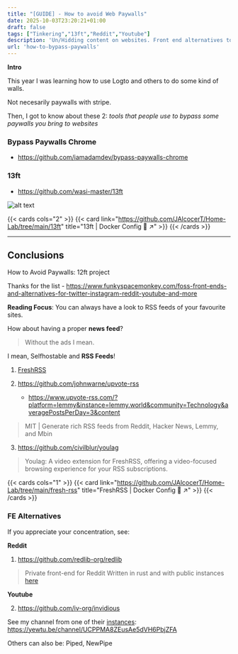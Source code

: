 ```yaml
---
title: "[GUIDE] - How to avoid Web Paywalls"
date: 2025-10-03T23:20:21+01:00
draft: false
tags: ["Tinkering","13ft","Reddit","Youtube"]
description: 'Un/Hidding content on websites. Front end alternatives to popular sites.'
url: 'how-to-bypass-paywalls'
---
```



**Intro**

This year I was learning how to use Logto and others to do some kind of walls.

Not necesarily paywalls with stripe.

Then, I got to know about these 2: *tools that people use to bypass some paywalls you bring to websites*

### Bypass Paywalls Chrome

* https://github.com/iamadamdev/bypass-paywalls-chrome

### 13ft

* https://github.com/wasi-master/13ft

![alt text](/blog_img/web/13ft.png)

{{< cards cols="2" >}}
  {{< card link="https://github.com/JAlcocerT/Home-Lab/tree/main/13ft" title="13ft | Docker Config 🐋 ↗" >}}
{{< /cards >}}


---

## Conclusions

How to Avoid Paywalls: 12ft project

Thanks for the list - https://www.funkyspacemonkey.com/foss-front-ends-and-alternatives-for-twitter-instagram-reddit-youtube-and-more


**Reading Focus**: You can always have a look to RSS feeds of your favourite sites.

How about having a proper **news feed**?

> Without the ads I mean.

I mean, Selfhostable and **RSS Feeds**!

1. [FreshRSS](https://fossengineer.com/freshrss-docker-setup/)

2. https://github.com/johnwarne/upvote-rss
    * https://www.upvote-rss.com/?platform=lemmy&instance=lemmy.world&community=Technology&averagePostsPerDay=3&content

> MIT | Generate rich RSS feeds from Reddit, Hacker News, Lemmy, and Mbin

3. https://github.com/civilblur/youlag

>  Youlag: A video extension for FreshRSS, offering a video-focused browsing experience for your RSS subscriptions. 

{{< cards cols="1" >}}
  {{< card link="https://github.com/JAlcocerT/Home-Lab/tree/main/fresh-rss" title="FreshRSS | Docker Config 🐋 ↗" >}}
{{< /cards >}}

### FE Alternatives

If you appreciate your concentration, see:

**Reddit**

1. https://github.com/redlib-org/redlib

>  Private front-end for Reddit Written in rust and with public instances [here](https://github.com/redlib-org/redlib-instances/blob/main/instances.md)

**Youtube**

2. https://github.com/iv-org/invidious

See my channel from one of their [instances](https://docs.invidious.io/instances/): https://yewtu.be/channel/UCPPMA8ZEusAe5dVH6PbjZFA

Others can also be: Piped, NewPipe
